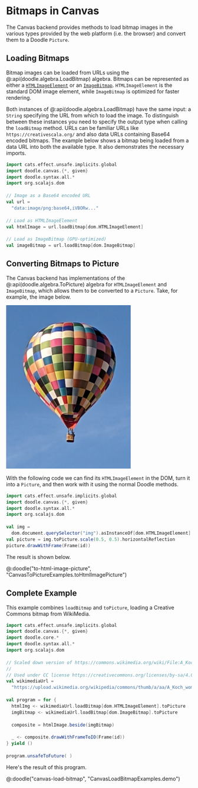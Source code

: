 # Bitmaps in Canvas

The Canvas backend provides methods to load bitmap images in the various types provided by the web platform (i.e. the browser) and convert them to a Doodle `Picture`.


## Loading Bitmaps

Bitmap images can be loaded from URLs using the @:api(doodle.algebra.LoadBitmap) algebra. Bitmaps can be represented as either a [`HTMLImageElement`][html-image-element] or an [`ImageBitmap`][image-bitmap].
`HTMLImageElement` is the standard DOM image element, while `ImageBitmap` is optimized for faster rendering.

Both instances of @:api(doodle.algebra.LoadBitmap) have the same input: a `String` specifying the URL from which to load the image. To distinguish between these instances you need to specify the output type when calling the `loadBitmap` method. URLs can be familiar URLs like `https://creativescala.org/` and also data URLs containing Base64 encoded bitmaps.
The example below shows a bitmap being loaded from a data URL into both the available type. It also demonstrates the necessary imports.

```scala
import cats.effect.unsafe.implicits.global
import doodle.canvas.{*, given}
import doodle.syntax.all.*
import org.scalajs.dom

// Image as a Base64 encoded URL
val url =
  "data:image/png:base64,iVBORw..."

// Load as HTMLImageElement
val htmlImage = url.loadBitmap[dom.HTMLImageElement]

// Load as ImageBitmap (GPU-optimized)
val imageBitmap = url.loadBitmap[dom.ImageBitmap]
```


## Converting Bitmaps to Picture

The Canvas backend has implementations of the @:api(doodle.algebra.ToPicture) algebra for `HTMLImageElement` and `ImageBitmap`, which allows them to be converted to a `Picture`. Take, for example, the image below.

![A hot air balloon](hot-air-balloon.png)

With the following code we can find its `HTMLImageElement` in the DOM, turn it into a `Picture`, and then work with it using the normal Doodle methods.

```scala
import cats.effect.unsafe.implicits.global
import doodle.canvas.{*, given}
import doodle.syntax.all.*
import org.scalajs.dom

val img =
  dom.document.querySelector("img").asInstanceOf[dom.HTMLImageElement]
val picture = img.toPicture.scale(0.5, 0.5).horizontalReflection
picture.drawWithFrame(Frame(id))
```

The result is shown below.

@:doodle("to-html-image-picture", "CanvasToPictureExamples.toHtmlImagePicture")


## Complete Example

This example combines `loadBitmap` and `toPicture`, loading a Creative Commons bitmap from WikiMedia.

```scala
import cats.effect.unsafe.implicits.global
import doodle.canvas.{*, given}
import doodle.core.*
import doodle.syntax.all.*
import org.scalajs.dom

// Scaled down version of https://commons.wikimedia.org/wiki/File:A_Koch_woman.jpg
//
// Used under CC license https://creativecommons.org/licenses/by-sa/4.0/deed.en
val wikimediaUrl =
  "https://upload.wikimedia.org/wikipedia/commons/thumb/a/aa/A_Koch_woman.jpg/330px-A_Koch_woman.jpg"

val program = for {
  htmlImg <- wikimediaUrl.loadBitmap[dom.HTMLImageElement].toPicture
  imgBitmap <- wikimediaUrl.loadBitmap[dom.ImageBitmap].toPicture

  composite = htmlImage.beside(imgBitmap)

  _ <- composite.drawWithFrameToIO(Frame(id))
} yield ()

program.unsafeToFuture( )
```

Here's the result of this program.

@:doodle("canvas-load-bitmap", "CanvasLoadBitmapExamples.demo")

[html-image-element]: https://developer.mozilla.org/en-US/docs/Web/API/HTMLImageElement
[image-bitmap]: https://developer.mozilla.org/en-US/docs/Web/API/ImageBitmap
